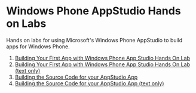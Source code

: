 Windows Phone AppStudio Hands on Labs
============================

Hands on labs for using Microsoft's Windows Phone AppStudio to build apps for Windows Phone.

1. [Building Your First App with Windows Phone App Studio Hands On Lab](build-your-first-app/hol.md)
1. [Building Your First App with Windows Phone App Studio Hands On Lab (text only)](build-your-first-app/hol-text.md)
1. [Building the Source Code for your AppStudio App](build-the-source-code-for-your-app/hol.md)
1. [Building the Source Code for your AppStudio App (text only)](build-the-source-code-for-your-app/hol-text.md)